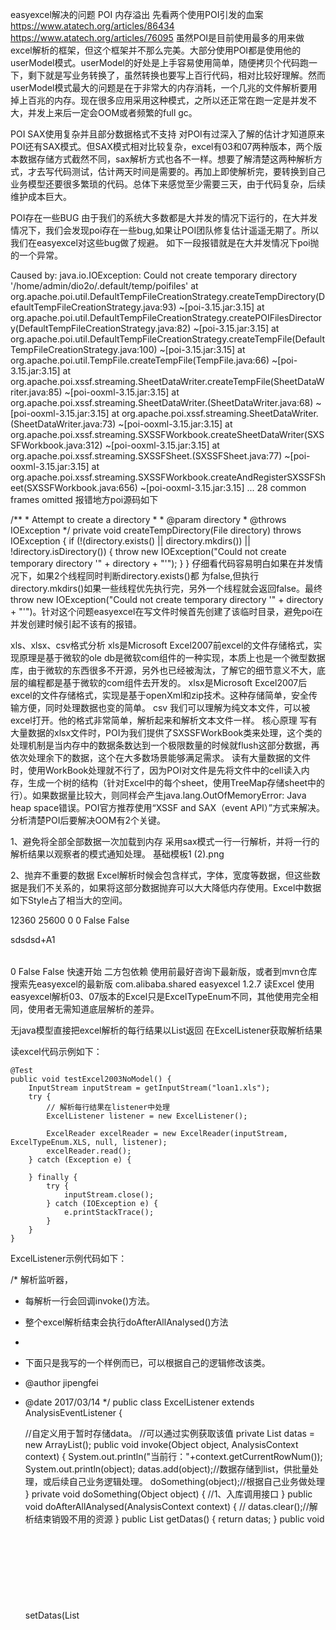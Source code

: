 easyexcel解决的问题
POI 内存溢出
先看两个使用POI引发的血案
https://www.atatech.org/articles/86434
https://www.atatech.org/articles/76095 
虽然POI是目前使用最多的用来做excel解析的框架，但这个框架并不那么完美。大部分使用POI都是使用他的userModel模式。userModel的好处是上手容易使用简单，随便拷贝个代码跑一下，剩下就是写业务转换了，虽然转换也要写上百行代码，相对比较好理解。然而userModel模式最大的问题是在于非常大的内存消耗，一个几兆的文件解析要用掉上百兆的内存。现在很多应用采用这种模式，之所以还正常在跑一定是并发不大，并发上来后一定会OOM或者频繁的full gc。

POI SAX使用复杂并且部分数据格式不支持
对POI有过深入了解的估计才知道原来POI还有SAX模式。但SAX模式相对比较复杂，excel有03和07两种版本，两个版本数据存储方式截然不同，sax解析方式也各不一样。想要了解清楚这两种解析方式，才去写代码测试，估计两天时间是需要的。再加上即使解析完，要转换到自己业务模型还要很多繁琐的代码。总体下来感觉至少需要三天，由于代码复杂，后续维护成本巨大。

POI存在一些BUG
由于我们的系统大多数都是大并发的情况下运行的，在大并发情况下，我们会发现poi存在一些bug,如果让POI团队修复估计遥遥无期了。所以我们在easyexcel对这些bug做了规避。
如下一段报错就是在大并发情况下poi抛的一个异常。

Caused by: java.io.IOException: Could not create temporary directory '/home/admin/dio2o/.default/temp/poifiles'
        at org.apache.poi.util.DefaultTempFileCreationStrategy.createTempDirectory(DefaultTempFileCreationStrategy.java:93) ~[poi-3.15.jar:3.15]
        at org.apache.poi.util.DefaultTempFileCreationStrategy.createPOIFilesDirectory(DefaultTempFileCreationStrategy.java:82) ~[poi-3.15.jar:3.15]
        at org.apache.poi.util.DefaultTempFileCreationStrategy.createTempFile(DefaultTempFileCreationStrategy.java:100) ~[poi-3.15.jar:3.15]
        at org.apache.poi.util.TempFile.createTempFile(TempFile.java:66) ~[poi-3.15.jar:3.15]
        at org.apache.poi.xssf.streaming.SheetDataWriter.createTempFile(SheetDataWriter.java:85) ~[poi-ooxml-3.15.jar:3.15]
        at org.apache.poi.xssf.streaming.SheetDataWriter.<init>(SheetDataWriter.java:68) ~[poi-ooxml-3.15.jar:3.15]
        at org.apache.poi.xssf.streaming.SheetDataWriter.<init>(SheetDataWriter.java:73) ~[poi-ooxml-3.15.jar:3.15]
        at org.apache.poi.xssf.streaming.SXSSFWorkbook.createSheetDataWriter(SXSSFWorkbook.java:312) ~[poi-ooxml-3.15.jar:3.15]
        at org.apache.poi.xssf.streaming.SXSSFSheet.<init>(SXSSFSheet.java:77) ~[poi-ooxml-3.15.jar:3.15]
        at org.apache.poi.xssf.streaming.SXSSFWorkbook.createAndRegisterSXSSFSheet(SXSSFWorkbook.java:656) ~[poi-ooxml-3.15.jar:3.15]
        ... 28 common frames omitted
报错地方poi源码如下

  /**
     * Attempt to create a directory
     *
     * @param directory
     * @throws IOException
     */
    private void createTempDirectory(File directory) throws IOException {
        if (!(directory.exists() || directory.mkdirs()) || !directory.isDirectory()) {
            throw new IOException("Could not create temporary directory '" + directory + "'");
        }
    }
仔细看代码容易明白如果在并发情况下，如果2个线程同时判断directory.exists()都 为false,但执行directory.mkdirs()如果一些线程优先执行完，另外一个线程就会返回false。最终 throw new IOException("Could not create temporary directory '" + directory + "'")。针对这个问题easyexcel在写文件时候首先创建了该临时目录，避免poi在并发创建时候引起不该有的报错。

xls、xlsx、csv格式分析
xls是Microsoft Excel2007前excel的文件存储格式，实现原理是基于微软的ole db是微软com组件的一种实现，本质上也是一个微型数据库，由于微软的东西很多不开源，另外也已经被淘汰，了解它的细节意义不大，底层的编程都是基于微软的com组件去开发的。
xlsx是Microsoft Excel2007后excel的文件存储格式，实现是基于openXml和zip技术。这种存储简单，安全传输方便，同时处理数据也变的简单。
csv 我们可以理解为纯文本文件，可以被excel打开。他的格式非常简单，解析起来和解析文本文件一样。
核心原理
写有大量数据的xlsx文件时，POI为我们提供了SXSSFWorkBook类来处理，这个类的处理机制是当内存中的数据条数达到一个极限数量的时候就flush这部分数据，再依次处理余下的数据，这个在大多数场景能够满足需求。
读有大量数据的文件时，使用WorkBook处理就不行了，因为POI对文件是先将文件中的cell读入内存，生成一个树的结构（针对Excel中的每个sheet，使用TreeMap存储sheet中的行）。如果数据量比较大，则同样会产生java.lang.OutOfMemoryError: Java heap space错误。POI官方推荐使用“XSSF and SAX（event API）”方式来解决。
分析清楚POI后要解决OOM有2个关键。

1、避免将全部全部数据一次加载到内存
采用sax模式一行一行解析，并将一行的解析结果以观察者的模式通知处理。
基础模板1 (2).png

2、抛弃不重要的数据
Excel解析时候会包含样式，字体，宽度等数据，但这些数据是我们不关系的，如果将这部分数据抛弃可以大大降低内存使用。Excel中数据如下Style占了相当大的空间。

<?xml version="1.0"?>
<Workbook xmlns="urn:schemas-microsoft-com:office:spreadsheet"
 xmlns:o="urn:schemas-microsoft-com:office:office"
 xmlns:x="urn:schemas-microsoft-com:office:excel"
 xmlns:ss="urn:schemas-microsoft-com:office:spreadsheet"
 xmlns:html="http://www.w3.org/TR/REC-html40">
 <DocumentProperties xmlns="urn:schemas-microsoft-com:office:office">
 </DocumentProperties>
 <OfficeDocumentSettings xmlns="urn:schemas-microsoft-com:office:office">
  <AllowPNG/>
 </OfficeDocumentSettings>
 <ExcelWorkbook xmlns="urn:schemas-microsoft-com:office:excel">
  <WindowHeight>12360</WindowHeight>
  <WindowWidth>25600</WindowWidth>
  <WindowTopX>0</WindowTopX>
  <WindowTopY>0</WindowTopY>
  <ProtectStructure>False</ProtectStructure>
  <ProtectWindows>False</ProtectWindows>
 </ExcelWorkbook>
 <Styles>
  <Style ss:ID="Default" ss:Name="Normal">
   <Alignment ss:Vertical="Bottom"/>
   <Borders/>
   <Font ss:Color="#000000"/>
   <Interior/>
   <NumberFormat/>
   <Protection/>
  </Style>
 </Styles>
 <Worksheet ss:Name="工作表1">
  <Table ss:ExpandedColumnCount="1" ss:ExpandedRowCount="1" x:FullColumns="1"
   x:FullRows="1" ss:DefaultColumnWidth="65" ss:DefaultRowHeight="15">
   <Row>
    <Cell><Data ss:Type="String">sdsdsd+A1</Data></Cell>
   </Row>
  </Table>
  <WorksheetOptions xmlns="urn:schemas-microsoft-com:office:excel">
   <PageLayoutZoom>0</PageLayoutZoom>
   <Selected/>
   <ProtectObjects>False</ProtectObjects>
   <ProtectScenarios>False</ProtectScenarios>
  </WorksheetOptions>
 </Worksheet>
</Workbook>
快速开始
二方包依赖
使用前最好咨询下最新版，或者到mvn仓库搜索先easyexcel的最新版

<dependency>
    <groupId>com.alibaba.shared</groupId>
    <artifactId>easyexcel</artifactId>
        <version>1.2.7</version>
</dependency>
读Excel
使用easyexcel解析03、07版本的Excel只是ExcelTypeEnum不同，其他使用完全相同，使用者无需知道底层解析的差异。

无java模型直接把excel解析的每行结果以List<String>返回 在ExcelListener获取解析结果

读excel代码示例如下：

    @Test
    public void testExcel2003NoModel() {
        InputStream inputStream = getInputStream("loan1.xls");
        try {
            // 解析每行结果在listener中处理
            ExcelListener listener = new ExcelListener();

            ExcelReader excelReader = new ExcelReader(inputStream, ExcelTypeEnum.XLS, null, listener);
            excelReader.read();
        } catch (Exception e) {

        } finally {
            try {
                inputStream.close();
            } catch (IOException e) {
                e.printStackTrace();
            }
        }
    }
ExcelListener示例代码如下：

 /* 解析监听器，
 * 每解析一行会回调invoke()方法。
 * 整个excel解析结束会执行doAfterAllAnalysed()方法
 *
 * 下面只是我写的一个样例而已，可以根据自己的逻辑修改该类。
 * @author jipengfei
 * @date 2017/03/14
 */
public class ExcelListener extends AnalysisEventListener {

    //自定义用于暂时存储data。
    //可以通过实例获取该值
    private List<Object> datas = new ArrayList<Object>();
    public void invoke(Object object, AnalysisContext context) {
        System.out.println("当前行："+context.getCurrentRowNum());
        System.out.println(object);
        datas.add(object);//数据存储到list，供批量处理，或后续自己业务逻辑处理。
        doSomething(object);//根据自己业务做处理
    }
    private void doSomething(Object object) {
        //1、入库调用接口
    }
    public void doAfterAllAnalysed(AnalysisContext context) {
       // datas.clear();//解析结束销毁不用的资源
    }
    public List<Object> getDatas() {
        return datas;
    }
    public void setDatas(List<Object> datas) {
        this.datas = datas;
    }
}
有java模型映射

java模型写法如下：

public class LoanInfo extends BaseRowModel {
    @ExcelProperty(index = 0)
    private String bankLoanId;

    @ExcelProperty(index = 1)
    private Long customerId;

    @ExcelProperty(index = 2,format = "yyyy/MM/dd")
    private Date loanDate;

    @ExcelProperty(index = 3)
    private BigDecimal quota;

    @ExcelProperty(index = 4)
    private String bankInterestRate;

    @ExcelProperty(index = 5)
    private Integer loanTerm;

    @ExcelProperty(index = 6,format = "yyyy/MM/dd")
    private Date loanEndDate;

    @ExcelProperty(index = 7)
    private BigDecimal interestPerMonth;

    @ExcelProperty(value = {"一级表头","二级表头"})
    private BigDecimal sax;
}
@ExcelProperty(index = 3)数字代表该字段与excel对应列号做映射，也可以采用 @ExcelProperty(value = {"一级表头","二级表头"})用于解决不确切知道excel第几列和该字段映射，位置不固定，但表头的内容知道的情况。

    @Test
    public void testExcel2003WithReflectModel() {
        InputStream inputStream = getInputStream("loan1.xls");
        try {
            // 解析每行结果在listener中处理
            AnalysisEventListener listener = new ExcelListener();

            ExcelReader excelReader = new ExcelReader(inputStream, ExcelTypeEnum.XLS, null, listener);

            excelReader.read(new Sheet(1, 2, LoanInfo.class));
        } catch (Exception e) {

        } finally {
            try {
                inputStream.close();
            } catch (IOException e) {
                e.printStackTrace();
            }
        }

    }
带模型解析与不带模型解析主要在构造new Sheet(1, 2, LoanInfo.class)时候包含class。Class需要继承BaseRowModel暂时BaseRowModel没有任何内容，后面升级可能会增加一些默认的数据。

写Excel
每行数据是List<String>无表头

  OutputStream out = new FileOutputStream("/Users/jipengfei/77.xlsx");
        try {
            ExcelWriter writer = new ExcelWriter(out, ExcelTypeEnum.XLSX,false);
            //写第一个sheet, sheet1  数据全是List<String> 无模型映射关系
            Sheet sheet1 = new Sheet(1, 0);
            sheet1.setSheetName("第一个sheet");
            writer.write(getListString(), sheet1);
            writer.finish();
        } catch (Exception e) {
            e.printStackTrace();
        } finally {
            try {
                out.close();
            } catch (IOException e) {
                e.printStackTrace();
            }
        }
每行数据是一个java模型有表头----表头层级为一

生成Excel格式如下图
屏幕快照 2017-06-02 上午9.49.39.png

模型写法如下：

public class ExcelPropertyIndexModel extends BaseRowModel {

    @ExcelProperty(value = "姓名" ,index = 0)
    private String name;

    @ExcelProperty(value = "年龄",index = 1)
    private String age;

    @ExcelProperty(value = "邮箱",index = 2)
    private String email;

    @ExcelProperty(value = "地址",index = 3)
    private String address;

    @ExcelProperty(value = "性别",index = 4)
    private String sax;

    @ExcelProperty(value = "高度",index = 5)
    private String heigh;

    @ExcelProperty(value = "备注",index = 6)
    private String last;
}
@ExcelProperty(value = "姓名",index = 0) value是表头数据，默认会写在excel的表头位置，index代表第几列。

 @Test
    public void test1() throws FileNotFoundException {
        OutputStream out = new FileOutputStream("/Users/jipengfei/78.xlsx");
        try {
            ExcelWriter writer = new ExcelWriter(out, ExcelTypeEnum.XLSX);
            //写第一个sheet, sheet1  数据全是List<String> 无模型映射关系
            Sheet sheet1 = new Sheet(1, 0,ExcelPropertyIndexModel.class);
            writer.write(getData(), sheet1);
            writer.finish();
        } catch (Exception e) {
            e.printStackTrace();
        } finally {
            try {
                out.close();
            } catch (IOException e) {
                e.printStackTrace();
            }
        }
    }
每行数据是一个java模型有表头----表头层级为多层级

生成Excel格式如下图：
屏幕快照 2017-06-02 上午9.53.07.png
java模型写法如下：

public class MultiLineHeadExcelModel extends BaseRowModel {

    @ExcelProperty(value = {"表头1","表头1","表头31"},index = 0)
    private String p1;

    @ExcelProperty(value = {"表头1","表头1","表头32"},index = 1)
    private String p2;

    @ExcelProperty(value = {"表头3","表头3","表头3"},index = 2)
    private int p3;

    @ExcelProperty(value = {"表头4","表头4","表头4"},index = 3)
    private long p4;

    @ExcelProperty(value = {"表头5","表头51","表头52"},index = 4)
    private String p5;

    @ExcelProperty(value = {"表头6","表头61","表头611"},index = 5)
    private String p6;

    @ExcelProperty(value = {"表头6","表头61","表头612"},index = 6)
    private String p7;

    @ExcelProperty(value = {"表头6","表头62","表头621"},index = 7)
    private String p8;

    @ExcelProperty(value = {"表头6","表头62","表头622"},index = 8)
    private String p9;
}
写Excel写法同上，只需将ExcelPropertyIndexModel.class改为MultiLineHeadExcelModel.class

一个Excel多个sheet写法

 @Test
    public void test1() throws FileNotFoundException {

        OutputStream out = new FileOutputStream("/Users/jipengfei/77.xlsx");
        try {
            ExcelWriter writer = new ExcelWriter(out, ExcelTypeEnum.XLSX,false);
            //写第一个sheet, sheet1  数据全是List<String> 无模型映射关系
            Sheet sheet1 = new Sheet(1, 0);
            sheet1.setSheetName("第一个sheet");
            writer.write(getListString(), sheet1);

            //写第二个sheet sheet2  模型上打有表头的注解，合并单元格
            Sheet sheet2 = new Sheet(2, 3, MultiLineHeadExcelModel.class, "第二个sheet", null);
            sheet2.setTableStyle(getTableStyle1());
            writer.write(getModeldatas(), sheet2);

            //写sheet3  模型上没有注解，表头数据动态传入
            List<List<String>> head = new ArrayList<List<String>>();
            List<String> headCoulumn1 = new ArrayList<String>();
            List<String> headCoulumn2 = new ArrayList<String>();
            List<String> headCoulumn3 = new ArrayList<String>();
            headCoulumn1.add("第一列");
            headCoulumn2.add("第二列");
            headCoulumn3.add("第三列");
            head.add(headCoulumn1);
            head.add(headCoulumn2);
            head.add(headCoulumn3);
            Sheet sheet3 = new Sheet(3, 1, NoAnnModel.class, "第三个sheet", head);
            writer.write(getNoAnnModels(), sheet3);
            writer.finish();
        } catch (Exception e) {
            e.printStackTrace();
        } finally {
            try {
                out.close();
            } catch (IOException e) {
                e.printStackTrace();
            }
        }
    }
一个sheet中有多个表格

@Test
    public void test2() throws FileNotFoundException {
        OutputStream out = new FileOutputStream("/Users/jipengfei/77.xlsx");
        try {
            ExcelWriter writer = new ExcelWriter(out, ExcelTypeEnum.XLSX,false);

            //写sheet1  数据全是List<String> 无模型映射关系
            Sheet sheet1 = new Sheet(1, 0);
            sheet1.setSheetName("第一个sheet");
            Table table1 = new Table(1);
            writer.write(getListString(), sheet1, table1);
            writer.write(getListString(), sheet1, table1);

            //写sheet2  模型上打有表头的注解
            Table table2 = new Table(2);
            table2.setTableStyle(getTableStyle1());
            table2.setClazz(MultiLineHeadExcelModel.class);
            writer.write(getModeldatas(), sheet1, table2);

            //写sheet3  模型上没有注解，表头数据动态传入,此情况下模型field顺序与excel现实顺序一致
            List<List<String>> head = new ArrayList<List<String>>();
            List<String> headCoulumn1 = new ArrayList<String>();
            List<String> headCoulumn2 = new ArrayList<String>();
            List<String> headCoulumn3 = new ArrayList<String>();
            headCoulumn1.add("第一列");
            headCoulumn2.add("第二列");
            headCoulumn3.add("第三列");
            head.add(headCoulumn1);
            head.add(headCoulumn2);
            head.add(headCoulumn3);
            Table table3 = new Table(3);
            table3.setHead(head);
            table3.setClazz(NoAnnModel.class);
            table3.setTableStyle(getTableStyle2());
            writer.write(getNoAnnModels(), sheet1, table3);
            writer.write(getNoAnnModels(), sheet1, table3);

            writer.finish();
        } catch (Exception e) {
            e.printStackTrace();
        } finally {
            try {
                out.close();
            } catch (IOException e) {
                e.printStackTrace();
            }
        }
    }
测试数据分析
POI usermodel PK easyexcel(Excel 2003).png
POI usermodel PK easyexcel(Excel 2007).png
POI usermodel PK easyexcel(Excel 2003) (1).png
POI usermodel PK easyexcel(Excel 2007) (1).png
从上面的性能测试可以看出easyexcel在解析耗时上比poiuserModel模式弱了一些。主要原因是我内部采用了反射做模型字段映射，中间我也加了cache，但感觉这点差距可以接受的。但在内存消耗上差别就比较明显了，easyexcel在后面文件再增大，内存消耗几乎不会增加了。但poi userModel就不一样了，简直就要爆掉了。想想一个excel解析200M，同时有20个人再用估计一台机器就挂了。

easyexcel核心功能
1、读任意大小的03、07版Excel不会OOM
2、读Excel自动通过注解，把结果映射为java模型
3、读Excel支持多sheet
4、读Excel时候是否对Excel内容做trim()增加容错
5、写小量数据的03版Excel（不要超过2000行）
6、写任意大07版Excel不会OOM
7、写Excel通过注解将表头自动写入Excel
8、写Excel可以自定义Excel样式 如：字体，加粗，表头颜色，数据内容颜色
9、写Excel到多个不同sheet
10、写Excel时一个sheet可以写多个Table
11、写Excel时候自定义是否需要写表头
升级心得
之前自己写的excel解析工具放在ata上，陆续有同学咨询如何使用。当时自己写工具时候应用相对不多，测试用例，文档不是很详细。有同学咨询我就给解释下如何使用，但年前年后经常有同学咨询我说他们线上的excel解析报OOM了。因为使用同学的增多，觉得有必要再优化下了，最近抽了点时间将代码进行了重构，剃掉一些不常用的功能，让工具更加的轻量化，更加好用。

1、把excel解析时候同时做非空校验去掉了，因为觉得excel解析就是解析，校验应该是解析完用户自己选择如何校验。然而去掉后并不是不提供校验功能了，其实是有了更完美的解决方案。需要参数校验，可以参考下fastvalidator，这是我和AE一个同学搞的一个框架，性能是外部同类参数校验框架性能的10倍左右。如果需要时候ata上搜fastvalidator，有详细的使用介绍http://www.atatech.org/articles/68662

2、重构也不再区分excel的解析方式，之前区分大excel和小excel两者采用不同解析方式。之前会有newLargeExcelReader，或者newLessExcelReader。这次统一改为了new ExcelReader就好，重构后统一采用large的方式解析。之所以做这样的改变一是使用同学经常问我两者的差别，二是受罗胖的跨年演讲的影响。（一个好的产品，有的时候并不是选择越多越好，你就直接告诉我那个最好就行了。比如手机苹果和安卓，我们发现安卓手机会有很多个性化的东西，可以定制桌面，主题。但iphone桌面就是那么单一，我告诉你这样就是最好的就OK了）作为excel解析工具，我把他当做一个产品，手机和电脑，再让其他同学使用的时候，感觉到的简单好用。既要提供优良的性能，又让使用者感到简单。之前的2中模式本质区别，一个是全部加载到内存去遍历。一个是以事件监听的者的方式通知接收者。

BUG fix记录
1.0.1----完善测试用例，防止歧义，模型字段映射不上时候有抛异常，改为提醒。
1.0.2-----修复拿到一行数据后，存到list中，但最后处理时候变为空的bug。
1.0.3-----修复无@ExcelProperty标注的多余字段时候报错。
1.0.4-----修复日期类型转换时候数字问题。基础模型支持字段类型int,long,double,boolean,date,string
1.0.5----优化类型转换的性能。
1.0.6----增加@ExcelColumnNum,修复字符串前后空白，增加过滤功能。
1.0.8-----如果整行excel数据全部为空，则不解析返回。完善多sheet的解析。
1.0.9-----修复excel超过16列被覆盖的问题，修复数据只有一行时候无法透传的bug。
1.2.1-----修复POI在大并发情况下创建临时目录失败的bug
1.2.4-----修复read()方法存在的bug

参考文章
apache poi 官方:http://poi.apache.org/spreadsheet/how-to.html#xssf_sax_api
XLS2CSV:http://www.docjar.com/html/api/org/apache/poi/hssf/eventusermodel/examples/XLS2CSVmra.java.html
XLSX2CSV:https://svn.apache.org/repos/asf/poi/trunk/src/examples/src/org/apache/poi/xssf/eventusermodel/XLSX2CSV.java

常见问题汇总
1、系统环境变量缺失或JDK版本不支持
java.lang.NullPointerException
    at sun.awt.FontConfiguration.getVersion(FontConfiguration.java:1264)
    at sun.awt.FontConfiguration.readFontConfigFile(FontConfiguration.java:219)
    at sun.awt.FontConfiguration.init(FontConfiguration.java:107)
    at sun.awt.X11FontManager.createFontConfiguration(X11FontManager.java:774)
    at sun.font.SunFontManager$2.run(SunFontManager.java:431)
    at java.security.AccessController.doPrivileged(Native Method)
    at sun.font.SunFontManager.<init>(SunFontManager.java:376)
    at sun.awt.FcFontManager.<init>(FcFontManager.java:35)
    at sun.awt.X11FontManager.<init>(X11FontManager.java:57)
    at sun.reflect.NativeConstructorAccessorImpl.newInstance0(Native Method)
    at sun.reflect.NativeConstructorAccessorImpl.newInstance(NativeConstructorAccessorImpl.java:62)
    at sun.reflect.DelegatingConstructorAccessorImpl.newInstance(DelegatingConstructorAccessorImpl.java:45)
    at java.lang.reflect.Constructor.newInstance(Constructor.java:423)
    at java.lang.Class.newInstance(Class.java:442)
    at sun.font.FontManagerFactory$1.run(FontManagerFactory.java:83)
    at java.security.AccessController.doPrivileged(Native Method)
    at sun.font.FontManagerFactory.getInstance(FontManagerFactory.java:74)
    at java.awt.Font.getFont2D(Font.java:495)
    at java.awt.Font.canDisplayUpTo(Font.java:2080)
    at java.awt.font.TextLayout.singleFont(TextLayout.java:470)
    at java.awt.font.TextLayout.<init>(TextLayout.java:531)
    at org.apache.poi.ss.util.SheetUtil.getDefaultCharWidth(SheetUtil.java:275)
    at org.apache.poi.xssf.streaming.AutoSizeColumnTracker.<init>(AutoSizeColumnTracker.java:117)
    at org.apache.poi.xssf.streaming.SXSSFSheet.<init>(SXSSFSheet.java:79)
    at org.apache.poi.xssf.streaming.SXSSFWorkbook.createAndRegisterSXSSFSheet(SXSSFWorkbook.java:656)
    at org.apache.poi.xssf.streaming.SXSSFWorkbook.createSheet(SXSSFWorkbook.java:677)
    at org.apache.poi.xssf.streaming.SXSSFWorkbook.createSheet(SXSSFWorkbook.java:83)
    at com.alibaba.excel.context.GenerateContextImpl.buildCurrentSheet(GenerateContextImpl.java:93)
    at com.alibaba.excel.write.ExcelBuilderImpl.addContent(ExcelBuilderImpl.java:53)
    at com.alibaba.excel.ExcelWriter.write(ExcelWriter.java:44)
该异常由于自己的环境变量缺少swing需要的字体配置，检查自己应用是否有配置-Djava.awt.headless=true，如果没有请加上该系统参数，可以解决问题。如果仍旧不行，看下自己的jdk版本是否支持，不支持升级下jdk一般都可以解决

2、xls格式错用xlsx方式解析
org.apache.poi.openxml4j.exceptions.OLE2NotOfficeXmlFileException: The supplied data appears to be in the OLE2 Format. You are calling the part of POI that deals with OOXML (Office Open XML) Documents. You need to call a different part of POI to process this data (eg HSSF instead of XSSF)
    at org.apache.poi.openxml4j.opc.internal.ZipHelper.verifyZipHeader(ZipHelper.java:172)
    at org.apache.poi.openxml4j.opc.internal.ZipHelper.openZipStream(ZipHelper.java:229)
    at org.apache.poi.openxml4j.opc.ZipPackage.<init>(ZipPackage.java:97)
    at org.apache.poi.openxml4j.opc.OPCPackage.open(OPCPackage.java:342)
    at com.alibaba.excel.analysis.v07.XlsxSaxAnalyser.<init>(XlsxSaxAnalyser.java:46)
    at com.alibaba.excel.analysis.ExcelAnalyserImpl.getSaxAnalyser(ExcelAnalyserImpl.java:30)
    at com.alibaba.excel.analysis.ExcelAnalyserImpl.analysis(ExcelAnalyserImpl.java:51)
    at com.alibaba.excel.ExcelReader.read(ExcelReader.java:55)
    at read.v07.Read2007Xlsx.noModel(Read2007Xlsx.java:42)
    at sun.reflect.NativeMethodAccessorImpl.invoke0(Native Method)
    at sun.reflect.NativeMethodAccessorImpl.invoke(NativeMethodAccessorImpl.java:62)
    at sun.reflect.DelegatingMethodAccessorImpl.invoke(DelegatingMethodAccessorImpl.java:43)
    at java.lang.reflect.Method.invoke(Method.java:498)
    at org.junit.runners.model.FrameworkMethod$1.runReflectiveCall(FrameworkMethod.java:50)
    at org.junit.internal.runners.model.ReflectiveCallable.run(ReflectiveCallable.java:12)
    at org.junit.runners.model.FrameworkMethod.invokeExplosively(FrameworkMethod.java:47)
    at mockit.integration.junit4.internal.BlockJUnit4ClassRunnerDecorator.executeTest(BlockJUnit4ClassRunnerDecorator.java:126)
    at mockit.integration.junit4.internal.BlockJUnit4ClassRunnerDecorator.invokeExplosively(BlockJUnit4ClassRunnerDecorator.java:104)
    at org.junit.runners.model.FrameworkMethod.invokeExplosively(FrameworkMethod.java)
    at org.junit.internal.runners.statements.InvokeMethod.evaluate(InvokeMethod.java:17)
    at org.junit.runners.ParentRunner.runLeaf(ParentRunner.java:325)
    at org.junit.runners.BlockJUnit4ClassRunner.runChild(BlockJUnit4ClassRunner.java:78)
    at org.junit.runners.BlockJUnit4ClassRunner.runChild(BlockJUnit4ClassRunner.java:57)
    at org.junit.runners.ParentRunner$3.run(ParentRunner.java:290)
    at org.junit.runners.ParentRunner$1.schedule(ParentRunner.java:71)
    at org.junit.runners.ParentRunner.runChildren(ParentRunner.java:288)
    at org.junit.runners.ParentRunner.access$000(ParentRunner.java:58)
    at org.junit.runners.ParentRunner$2.evaluate(ParentRunner.java:268)
    at org.junit.runners.ParentRunner.run(ParentRunner.java:363)
    at org.junit.runner.JUnitCore.run(JUnitCore.java:137)
    at com.intellij.junit4.JUnit4IdeaTestRunner.startRunnerWithArgs(JUnit4IdeaTestRunner.java:68)
    at com.intellij.rt.execution.junit.IdeaTestRunner$Repeater.startRunnerWithArgs(IdeaTestRunner.java:51)
    at com.intellij.rt.execution.junit.JUnitStarter.prepareStreamsAndStart(JUnitStarter.java:237)
    at com.intellij.rt.execution.junit.JUnitStarter.main(JUnitStarter.java:70)
    at sun.reflect.NativeMethodAccessorImpl.invoke0(Native Method)
    at sun.reflect.NativeMethodAccessorImpl.invoke(NativeMethodAccessorImpl.java:62)
    at sun.reflect.DelegatingMethodAccessorImpl.invoke(DelegatingMethodAccessorImpl.java:43)
    at java.lang.reflect.Method.invoke(Method.java:498)
    at com.intellij.rt.execution.application.AppMain.main(AppMain.java:147)
该异常时由于03版的xls,文件用07版的方式做解析的报错，请检查excelType是否设置错误。或者是不是手动去修改了excel文件名后缀的xls为xlsx。

3、xlsx错用xls解析
org.apache.poi.poifs.filesystem.OfficeXmlFileException: The supplied data appears to be in the Office 2007+ XML. You are calling the part of POI that deals with OLE2 Office Documents. You need to call a different part of POI to process this data (eg XSSF instead of HSSF)
    at org.apache.poi.poifs.storage.HeaderBlock.<init>(HeaderBlock.java:152)
    at org.apache.poi.poifs.storage.HeaderBlock.<init>(HeaderBlock.java:140)
    at org.apache.poi.poifs.filesystem.NPOIFSFileSystem.<init>(NPOIFSFileSystem.java:302)
    at org.apache.poi.poifs.filesystem.POIFSFileSystem.<init>(POIFSFileSystem.java:87)
    at com.alibaba.excel.analysis.v03.XlsSaxAnalyser.<init>(XlsSaxAnalyser.java:55)
    at com.alibaba.excel.analysis.ExcelAnalyserImpl.getSaxAnalyser(ExcelAnalyserImpl.java:27)
    at com.alibaba.excel.analysis.ExcelAnalyserImpl.analysis(ExcelAnalyserImpl.java:51)
    at com.alibaba.excel.ExcelReader.read(ExcelReader.java:55)
    at read.v03.XLS2003FunctionTest.testExcel2003NoModel(XLS2003FunctionTest.java:31)
    at sun.reflect.NativeMethodAccessorImpl.invoke0(Native Method)
    at sun.reflect.NativeMethodAccessorImpl.invoke(NativeMethodAccessorImpl.java:62)
    at sun.reflect.DelegatingMethodAccessorImpl.invoke(DelegatingMethodAccessorImpl.java:43)
    at java.lang.reflect.Method.invoke(Method.java:498)
    at mockit.integration.junit3.internal.JUnitTestCaseDecorator.runTest(JUnitTestCaseDecorator.java:142)
    at mockit.integration.junit3.internal.JUnitTestCaseDecorator.originalRunBare(JUnitTestCaseDecorator.java:102)
    at mockit.integration.junit3.internal.JUnitTestCaseDecorator.runBare(JUnitTestCaseDecorator.java:87)
原理和原因大致同上

异步处理以及异常的反馈
由于excel解析和进度可以独立开发，进度作为单独的工具使用不仅excel解析可以使用，文件上传，批量数据处理，任务调用，都可以列为进度任务，进度如何处理欢迎使用自己另外的工具，进度工具地址：进度工具
欢迎加入一起交流
IMG_3224.jpg

取消关注
12人关注该文章

久雅菁铃黎川何殊轩毅玉霄翼鱼铱航
...
评论文章 (11)   48    0    96 取消收藏
他们赞过该文章

久雅箫帜宝峰雾望楚岩宅边明根墅一黎辰智承牧码余白淼渡知年季珂八龙晓槿阅风黑昼朱阁蚣蝮笛横文相家娃李万洲玉霄林悟激酶咪修翼鱼夏升乐辉广陌谷米鱼蛮孙江华反补啟成五林伦文叙润标无道和毅凉羽天微刺魂汉祯周助
相
似
文
章	
linux使用系列之:dbdesigner-类似powerbuilder
某种场景测试case的数据程序计算生产更...
Java性能优化的一点经验
数据结构基础总结（PPT可预览）
[原]数据驱动的模型设计
MaxCompute - ODPS重装上...
上一篇：notify超时timeOut分析 下一篇：分布式进度工具
1F
汉祯 2017-01-19 11:02:06
赞！解决了我遇到的问题，希望后面有详细的用例文档

 0    3
玉霄 2017-02-23 17:52:23
http://gitlab.alibaba-inc.com/rtd-tools/rtd-tools/blob/master/easyexcel/README 工具做了重构，有些代码都改掉了，有些知识包路径

 0    编辑 删除
艾力 2017-03-31 10:40:21
尽然有权限，先申请一下

 0   
玉霄 2017-03-31 11:19:54
@艾力 已更新权限级别

 0    编辑 删除

写下你的评论…
2F
子善 2017-02-20 09:47:27
项目中已验证，效率杠杆的。

 0    0
3F
凉羽 2017-03-16 13:33:39
这个要顶

玉霄 赞同
 1    0
4F
文珣 2017-03-31 10:12:03
赞！ gitlab 没有权限看不到

 0    1
玉霄 2017-03-31 11:20:43
@文珣 已更新权限级别

 0    编辑 删除

写下你的评论…
5F
啟成 2017-03-31 10:38:18
好东西，我也准备来用一下

玉霄 赞同
 1    1
玉霄 2017-03-31 11:22:27
遇到任何问题，可以加群交流

 0    编辑 删除

写下你的评论…
6F
倾天 2017-03-31 13:32:14
好东西，我们要在项目中用起来，必须给顶

何殊、玉霄 赞同
 2    0
7F
京滔 2017-03-31 13:41:33
干货，码住，自己一直有的POI。

 0    1
玉霄 2017-03-31 14:23:15
@京滔 后面有需求的话，可以试下

 0    编辑 删除

写下你的评论…
8F
澄江 2017-03-31 14:33:53
好东西，希望可以一直维护下去，我们现在用的jxl，都非常老了，后续尝试下如果没问题打算切换成这个

令涛 赞同
 1    1
玉霄 2017-03-31 15:18:28
恩，非常欢迎。会一直维护下去，有问题随时提，都会尽快的修复的

 0    编辑 删除

写下你的评论…
9F
陈海涛 2017-04-17 14:34:29
赞楼主，试用了一下，不错。
顺便问个问题： Sheet sheet = new Sheet(sheetNo,headLineMun);
headLineMun不支持为0吗？不要表头不行？有时候就是要read全部信息。
另外建议一下，对于调用者使用的一些类，参数增加一些注释，例如sheetNo，是从0开始还是？我传入>0好像都一样

 0    1
玉霄 2017-04-17 20:58:13
恩恩，建议很好，后面版本把注释加详细一些。headLineMun 现在确实不能为0，暂时还没遇到说没有表头的，不过你说的从0我考虑下。

 0    编辑 删除

写下你的评论…
10F
陈海涛 2017-04-17 15:32:17
另外有个bug，如果cell为1-n个空格字符串，会解析为null

 0    4
玉霄 2017-04-17 21:03:00
这个是因为cell的内容我是做了trim()操作，为了避免字符串2头存在空格。像你说cell内容就全是空格的也暂时没有遇到过，如果真有这种场景的话，麻烦详细说下什么时候会有这种情况，我再看下是不是去掉trim()。

 0    编辑 删除
陈海涛 2017-04-18 10:50:28
我测试了几种情况，个人建议不要对原始数据进行加工，这类潜规则会让使用者迷惑，认为是bug，建议留给使用者自行处理。
建议：默认不要trim，如果出于提供附加方便的意图，建议通过AnalysisParam之类提供选项参数，由使用者控制是否进行必要加工。
供参考

 1   
家娃 2017-05-27 10:12:51
@陈海涛 好建议

 0   
玉霄 2017-05-31 14:32:34
@家娃 确实很好的建议，新版本中加上。

 0    编辑 删除

写下你的评论…
11F
阅风 2017-06-30 11:28:14
exel好文

 0  
